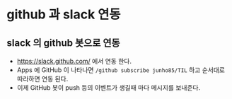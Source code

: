 # github 과 slack 연동
## slack 의 github 봇으로 연동
* https://slack.github.com/ 에서 연동 한다.
* Apps 에 GitHub 이 나타나면 `/github subscribe junho85/TIL` 하고 순서대로 따라하면 연동 된다.
* 이제 GitHub 봇이 push 등의 이벤트가 생길때 마다 메시지를 보내준다. 
